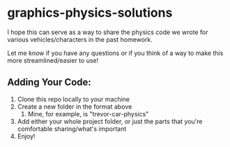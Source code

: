 # graphics-physics-solutions

I hope this can serve as a way to share the physics code we wrote for various vehicles/characters in the past homework.

Let me know if you have any questions or if you think of a way to make this more streamlined/easier to use!


## Adding Your Code:

1. Clone this repo locally to your machine
2. Create a new folder in the format above
   1. Mine, for example, is "trevor-car-physics"
3. Add either your whole project folder, or just the parts that you're comfortable sharing/what's important
4. Enjoy!
